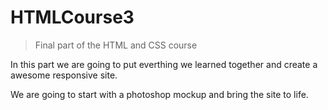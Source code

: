 # HTMLCourse3

> Final part of the HTML and CSS course

In this part we are going to put everthing we learned together and create a awesome responsive site.

We are going to start with a photoshop mockup and bring the site to life.
